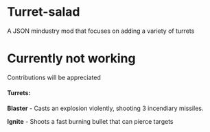 # Turret-salad
A JSON mindustry mod that focuses on adding a variety of turrets

# Currently not working
Contributions will be appreciated

#### Turrets:
**Blaster** - Casts an explosion violently, shooting 3 incendiary missiles.


**Ignite** - Shoots a fast burning bullet that can pierce targets

